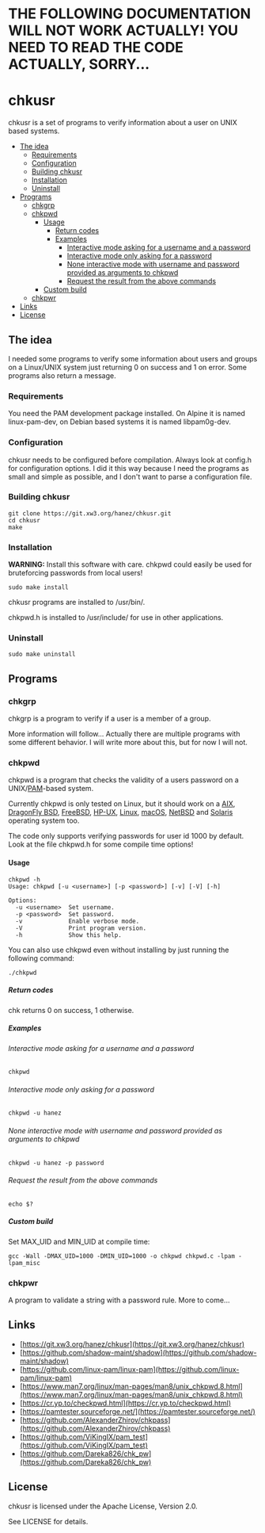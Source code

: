 # THE FOLLOWING DOCUMENTATION WILL NOT WORK ACTUALLY! YOU NEED TO READ THE CODE ACTUALLY, SORRY...

# chkusr

chkusr is a set of programs to verify information about a user on UNIX based systems.

 * [The idea](#the-idea)
    * [Requirements](#requirements)
    * [Configuration](#configuration)
    * [Building chkusr](#building-chkusr)
    * [Installation](#installation)
    * [Uninstall](#uninstall)
  * [Programs](#programs)
    * [chkgrp](#chkgrp)
    * [chkpwd](#chkpwd)
       * [Usage](#usage)
          * [Return codes](#return-codes)
          * [Examples](#examples)
             * [Interactive mode asking for a username and a password](#interactive-mode-asking-for-a-username-and-a-password)
             * [Interactive mode only asking for a password](#interactive-mode-only-asking-for-a-password)
             * [None interactive mode with username and password provided as arguments to chkpwd](#none-interactive-mode-with-username-and-password-provided-as-arguments-to-chkpwd)
              * [Request the result from the above commands](#request-the-result-from-the-above-commands)
       * [Custom build](#custom-build)
    * [chkpwr](#chkpwr)
 * [Links](#links)
 * [License](#license)

## The idea

I needed some programs to verify some information about users and groups on a Linux/UNIX system just returning 0 on success and 1 on error. Some programs also return a message.

### Requirements

You need the PAM development package installed. On Alpine it is named linux-pam-dev, on Debian based systems it is named libpam0g-dev.

### Configuration

chkusr needs to be configured before compilation. Always look at config.h for configuration options. I did it this way because I need the programs as small and simple as possible, and I don't want to parse a configuration file.

### Building chkusr

```
git clone https://git.xw3.org/hanez/chkusr.git
cd chkusr
make
```

### Installation

**WARNING:** Install this software with care. chkpwd could easily be used for bruteforcing passwords from local users!

```
sudo make install
```

chkusr programs are installed to /usr/bin/.

chkpwd.h is installed to /usr/include/ for use in other applications.

### Uninstall

```
sudo make uninstall
```

## Programs

### chkgrp

chkgrp is a program to verify if a user is a member of a group.

More information will follow... Actually there are multiple programs with some different behavior. I will write more about this, but for now I will not.

### chkpwd

chkpwd is a program that checks the validity of a users password on a UNIX/[PAM](https://en.wikipedia.org/wiki/Pluggable_Authentication_Module)-based system.

Currently chkpwd is only tested on Linux, but it should work on a [AIX](https://en.wikipedia.org/wiki/IBM_AIX), [DragonFly BSD](https://www.dragonflybsd.org/), [FreeBSD](https://www.freebsd.org/), [HP-UX](https://en.wikipedia.org/wiki/HP-UX), [Linux](https://kernel.org/), [macOS](https://en.wikipedia.org/wiki/MacOS), [NetBSD](https://netbsd.org/) and [Solaris](https://en.wikipedia.org/wiki/Oracle_Solaris) operating system too.

The code only supports verifying passwords for user id 1000 by default. Look at the file chkpwd.h for some compile time options!

#### Usage

```
chkpwd -h
Usage: chkpwd [-u <username>] [-p <password>] [-v] [-V] [-h]

Options:
  -u <username>  Set username.
  -p <password>  Set password.
  -v             Enable verbose mode.
  -V             Print program version.
  -h             Show this help.
```

You can also use chkpwd even without installing by just running the following command:

```
./chkpwd
```

##### Return codes

chk returns 0 on success, 1 otherwise.

##### Examples

###### Interactive mode asking for a username and a password

```
chkpwd
```

###### Interactive mode only asking for a password

```
chkpwd -u hanez
```

###### None interactive mode with username and password provided as arguments to chkpwd

```
chkpwd -u hanez -p password
```

###### Request the result from the above commands

```
echo $?
```

##### Custom build

Set MAX_UID and MIN_UID at compile time:

```
gcc -Wall -DMAX_UID=1000 -DMIN_UID=1000 -o chkpwd chkpwd.c -lpam -lpam_misc
```

### chkpwr

A program to validate a string with a password rule. More to come...

## Links

 - [https://git.xw3.org/hanez/chkusr](https://git.xw3.org/hanez/chkusr)
 - [https://github.com/shadow-maint/shadow](https://github.com/shadow-maint/shadow)
 - [https://github.com/linux-pam/linux-pam](https://github.com/linux-pam/linux-pam)
 - [https://www.man7.org/linux/man-pages/man8/unix_chkpwd.8.html](https://www.man7.org/linux/man-pages/man8/unix_chkpwd.8.html)
 - [https://cr.yp.to/checkpwd.html](https://cr.yp.to/checkpwd.html)
 - [https://pamtester.sourceforge.net/](https://pamtester.sourceforge.net/)
 - [https://github.com/AlexanderZhirov/chkpass](https://github.com/AlexanderZhirov/chkpass)
 - [https://github.com/ViKingIX/pam_test](https://github.com/ViKingIX/pam_test)
 - [https://github.com/Dareka826/chk_pw](https://github.com/Dareka826/chk_pw)

## License

chkusr is licensed under the Apache License, Version 2.0.

See LICENSE for details.

